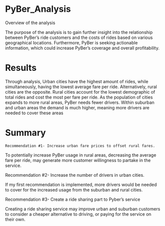 # PyBer_Analysis
Overview of the analysis

The purpose of the analysis is to gain further insight into the relationship between PyBer’s ride customers and the costs of rides based on various geographical locations. Furthermore, PyBer is seeking actionable information, which could increase PyBer’s coverage and overall profitability.

# Results
Through analysis, Urban cities have the highest amount of rides, while simultaneously, having the lowest average fare per ride. Alternatively, rural cities are the opposite. Rural cities account for the lowest demographic of total rides and cost the most per fare per ride. As the population of cities expands to more rural areas, PyBer needs fewer drivers. Within suburban and urban areas the demand is much higher, meaning more drivers are needed to cover these areas

# Summary

	Recommendation #1- Increase urban fare prices to offset rural fares. 

To potentially increase PyBer usage in rural areas, decreasing the average fare per ride, may generate more customer willingness to partake in the service.

Recommendation #2- Increase the number of drivers in urban cities.

If my first recommendation is implemented, more drivers would be needed to cover for the increased usage from the suburban and rural cities. 

Recommendation #3- Create a ride sharing part to Pyber’s service

Creating a ride sharing service may improve urban and suburban customers to consider a cheaper alternative to driving, or paying for the service on their own.  

